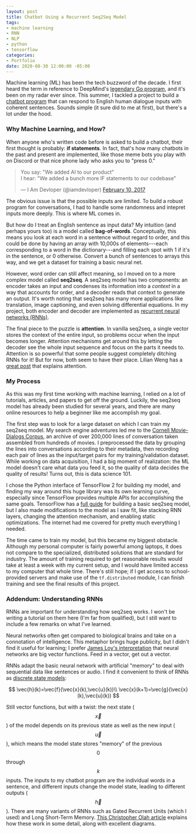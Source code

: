 ```yaml
---
layout: post
title: Chatbot Using a Recurrent Seq2Seq Model
tags:
- machine learning
- RNN
- NLP
- python
- tensorflow
categories:
- Portfolio
date: 2020-08-30 12:00:00 -05:00
---
```


Machine learning (ML) has been the tech buzzword of the decade. I first heard the term in reference to DeepMind's [legendary Go program](https://deepmind.com/research/case-studies/alphago-the-story-so-far), and it's been on my radar ever since. This summer, I tackled a project to build a [chatbot program](https://github.com/dlzou/dnlp-chatbot) that can respond to English human dialogue inputs with coherent sentences. Sounds simple (it sure did to me at first), but there's a lot under the hood.


### Why Machine Learning, and How?

When anyone who's written code before is asked to build a chatbot, their first thought is probably: **if statements**. In fact, that's how many chatbots in the past and present are implemented, like those meme bots you play with on Discord or that nice phone lady who asks you to "press 0."
<blockquote class="twitter-tweet">
    <p lang="en" dir="ltr">You say: &quot;We added AI to our product&quot;<br>I hear: &quot;We added a bunch more IF
        statements to our codebase&quot;</p>&mdash; I Am Devloper (@iamdevloper) <a
        href="https://twitter.com/iamdevloper/status/830070592611172357?ref_src=twsrc%5Etfw">February 10, 2017</a>
</blockquote>
<script async src="https://platform.twitter.com/widgets.js" charset="utf-8"></script>
The obvious issue is that the possible inputs are limited. To build a robust program for conversations, I had to handle some randomness and intepret inputs more deeply. This is where ML comes in.

But how do I treat an English sentence as input data? My intuition (and perhaps yours too) is a model called **bag-of-words**. Conceptually, this means you look at each word in a sentence without regard to order, and this could be done by having an array with 10,000s of elements---each corresponding to a word in the dictionary---and filling each spot with 1 if it's in the sentence, or 0 otherwise. Convert a bunch of sentences to arrays this way, and we get a dataset for training a basic neural net.

However, word order can still affect meaning, so I moved on to a more complex model called **seq2seq**. A seq2seq model has two components: an encoder takes an input and condenses its information into a *context* in a way that accounts for order, and a decoder reads that context to generate an output. It's worth noting that seq2seq has many more applications like translation, image captioning, and even solving differential equations. In my project, both encoder and decoder are implemented as <a href="#addendum-understanding-rnns">recurrent neural networks (RNNs)</a>.

The final piece to the puzzle is **attention**. In vanilla seq2seq, a single vector stores the context of the entire input, so problems occur when the input becomes longer. Attention mechanisms get around this by letting the decoder see the whole input sequence and focus on the parts it needs to. Attention is so powerful that some people suggest completely ditching RNNs for it! But for now, both seem to have their place. Lilian Weng has a [great post](https://lilianweng.github.io/lil-log/2018/06/24/attention-attention.html) that explains attention.


### My Process

As this was my first time working with machine learning, I relied on a lot of tutorials, articles, and papers to get off the ground. Luckily, the seq2seq model has already been studied for several years, and there are many online resources to help a beginner like me accomplish my goal. 

The first step was to look for a large dataset on which I can train my seq2seq model. My search engine adventures led me to the [Cornell Movie-Dialogs Corpus](http://www.cs.cornell.edu/~cristian/Cornell_Movie-Dialogs_Corpus.html), an archive of over 200,000 lines of conversation taken assembled from hundreds of movies. I preprocessed the data by grouping the lines into conversations according to their metadata, then recording each pair of lines as the input/target pairs for my training/validation dataset. While working on data acquisition, I had a big moment of realization: the ML model doesn't care what data you feed it, so the quality of data decides the quality of results! Turns out, this is data science 101.

I chose the Python interface of TensorFlow 2 for building my model, and finding my way around this huge library was its own learning curve, especially since TensorFlow provides multiple APIs for accomplishing the same goals. TensorFlow has a [full guide](https://www.tensorflow.org/tutorials/text/nmt_with_attention) for building a basic seq2seq model, but I also made modifications to the model as I saw fit, like stacking RNN layers, changing the attention mechanism, and enabling static optimizations. The internet had me covered for pretty much everything I needed.

The time came to train my model, but this became my biggest obstacle. Although my personal computer is fairly powerful among laptops, it does not compare to the specialized, distributed solutions that are standard for industry. The amount of training required to get reasonable results would take at least a week with my current setup, and I would have limited access to my computer that whole time. There's still hope; if I get access to school-provided servers and make use of the `tf.distributed` module, I can finish training and see the final results of this project.


### Addendum: Understanding RNNs

RNNs are important for understanding how seq2seq works. I won't be writing a tutorial on them here (I'm far from qualified), but I still want to include a few remarks on what I've learned.

Neural networks often get compared to biological brains and take on a connotation of intelligence. This metaphor brings huge publicity, but I didn't find it useful for learning; I prefer [James Loy's interpretation](https://towardsdatascience.com/how-to-build-your-own-neural-network-from-scratch-in-python-68998a08e4f6) that neural networks are big vector functions. Feed in a vector, get out a vector.

RNNs adapt the basic neural network with artificial "memory" to deal with sequential data like sentences or audio. I find it convenient to think of RNNs as [discrete state models](https://en.wikipedia.org/wiki/State-space_representation):

$$
\vec{h}(k)=\vec{f}(\vec{x}(k),\vec{u}(k))\\
\vec{x}(k+1)=\vec{g}(\vec{x}(k),\vec{u}(k))
$$

Still vector functions, but with a twist: the next state ($$\vec{x}$$) of the model depends on its previous state as well as the new input ($$\vec{u}$$), which means the model state stores "memory" of the previous $$0$$ through $$k$$ inputs. The inputs to my chatbot program are the individual words in a sentence, and different inputs change the model state, leading to different outputs ($$\vec{h}$$). There are many variants of RNNs such as Gated Recurrent Units (which I used) and Long Short-Term Memory. [This Christopher Olah article](https://colah.github.io/posts/2015-08-Understanding-LSTMs/) explains how these work in some detail, along with excellent diagrams.
